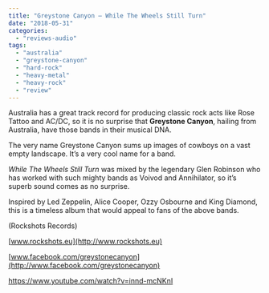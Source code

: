 ```yaml
---
title: "Greystone Canyon – While The Wheels Still Turn"
date: "2018-05-31"
categories: 
  - "reviews-audio"
tags: 
  - "australia"
  - "greystone-canyon"
  - "hard-rock"
  - "heavy-metal"
  - "heavy-rock"
  - "review"
---
```


Australia has a great track record for producing classic rock acts like Rose Tattoo and AC/DC, so it is no surprise that **Greystone Canyon**, hailing from Australia, have those bands in their musical DNA.

The very name Greystone Canyon sums up images of cowboys on a vast empty landscape. It’s a very cool name for a band.

_While The Wheels Still Turn_ was mixed by the legendary Glen Robinson who has worked with such mighty bands as Voivod and Annihilator, so it’s superb sound comes as no surprise.

Inspired by Led Zeppelin, Alice Cooper, Ozzy Osbourne and King Diamond, this is a timeless album that would appeal to fans of the above bands.

(Rockshots Records)

[www.rockshots.eu](http://www.rockshots.eu)

[www.facebook.com/greystonecanyon](http://www.facebook.com/greystonecanyon)

https://www.youtube.com/watch?v=innd-mcNKnI
